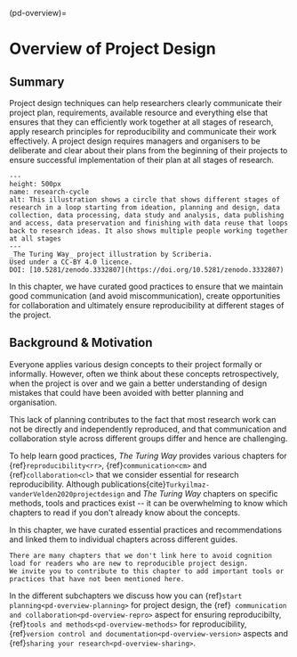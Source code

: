 (pd-overview)=
# Overview of Project Design

## Summary

Project design techniques can help researchers clearly communicate their project plan, requirements, available resource and everything else that ensures that they can efficiently work together at all stages of research, apply research principles for reproducibility and communicate their work effectively.
A project design requires managers and organisers to be deliberate and clear about their plans from the beginning of their projects to ensure successful implementation of their plan at all stages of research.

```{figure} ../figures/ResearchCycle.jpg
---
height: 500px
name: research-cycle
alt: This illustration shows a circle that shows different stages of research in a loop starting from ideation, planning and design, data collection, data processing, data study and analysis, data publishing and access, data preservation and finishing with data reuse that loops back to research ideas. It also shows multiple people working together at all stages
---
_The Turing Way_ project illustration by Scriberia.
Used under a CC-BY 4.0 licence.
DOI: [10.5281/zenodo.3332807](https://doi.org/10.5281/zenodo.3332807)
```

In this chapter, we have curated good practices to ensure that we maintain good communication (and avoid miscommunication), create opportunities for collaboration and ultimately ensure reproducibility at different stages of the project.

## Background & Motivation

Everyone applies various design concepts to their project formally or informally.
However, often we think about these concepts retrospectively, when the project is over and we gain a better understanding of design mistakes that could have been avoided with better planning and organisation.

This lack of planning contributes to the fact that most research work can not be directly and independently reproduced, and that communication and collaboration style across different groups differ and hence are challenging.

To help learn good practices, *The Turing Way* provides various chapters for {ref}`reproducibility<rr>`, {ref}`communication<cm>` and {ref}`collaboration<cl>` that we consider essential for research reproducibility.
Although publications{cite}`Turkyilmaz-vanderVelden2020projectdesign` and _The Turing Way_ chapters on specific methods, tools and practices exist -- it can be overwhelming to know which chapters to read if you don't already know about the concepts.

In this chapter, we have curated essential practices and recommendations and linked them to individual chapters across different guides.

```{note}
There are many chapters that we don't link here to avoid cognition load for readers who are new to reproducible project design.
We invite you to contribute to this chapter to add important tools or practices that have not been mentioned here.
```

In the different subchapters we discuss how you can {ref}`start planning<pd-overview-planning>` for project design, the {ref}` communication and collaboration<pd-overview-repro>` aspect for ensuring reproducibilty, {ref}`tools and methods<pd-overview-methods>` for reproducibility, {ref}`version control and documentation<pd-overview-version>` aspects and {ref}`sharing your research<pd-overview-sharing>`.
